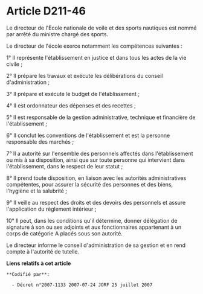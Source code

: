 # Article D211-46

Le directeur de l'Ecole nationale de voile et des sports nautiques est nommé par arrêté du ministre chargé des sports.

Le directeur de l'école exerce notamment les compétences suivantes :

1° Il représente l'établissement en justice et dans tous les actes de la vie civile ;

2° Il prépare les travaux et exécute les délibérations du conseil d'administration ;

3° Il prépare et exécute le budget de l'établissement ;

4° Il est ordonnateur des dépenses et des recettes ;

5° Il est responsable de la gestion administrative, technique et financière de l'établissement ;

6° Il conclut les conventions de l'établissement et est la personne responsable des marchés ;

7° Il a autorité sur l'ensemble des personnels affectés dans l'établissement ou mis à sa disposition, ainsi que sur toute
personne qui intervient dans l'établissement, dans le respect de leur statut ;

8° Il prend toute disposition, en liaison avec les autorités administratives compétentes, pour assurer la sécurité des
personnes et des biens, l'hygiène et la salubrité ;

9° Il veille au respect des droits et des devoirs des personnels et assure l'application du règlement intérieur ;

10° Il peut, dans les conditions qu'il détermine, donner délégation de signature à son ou ses adjoints et aux fonctionnaires
appartenant à un corps de catégorie A placés sous son autorité.

Le directeur informe le conseil d'administration de sa gestion et en rend compte à l'autorité de tutelle.

**Liens relatifs à cet article**

	**Codifié par**:

	  - Décret n°2007-1133 2007-07-24 JORF 25 juillet 2007
